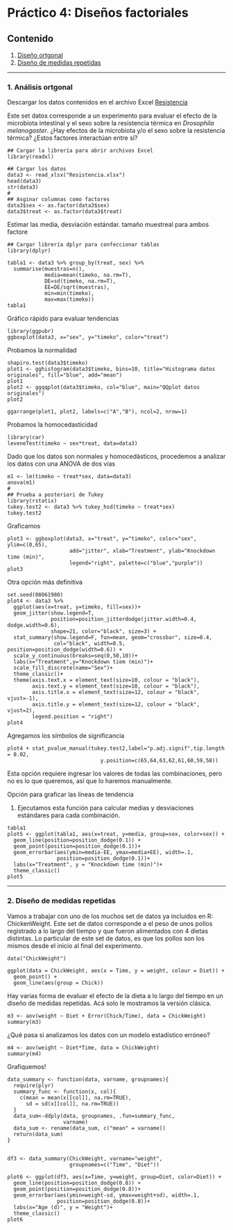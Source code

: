 # Práctico 4: Diseños factoriales

## Contenido

1. [Diseño ortgonal](https://github.com/lecastaneda/Bioestadistica/blob/main/Practico4.md#1-an%C3%A1lisis-ortgonal)
2. [Diseño de medidas repetidas](https://github.com/lecastaneda/Bioestadistica/blob/main/Practico4.md#2-dise%C3%B1o-de-medidas-repetidas)

---
### 1. Análisis ortgonal

Descargar los datos contenidos en el archivo Excel [Resistencia](https://github.com/lecastaneda/Bioestadistica/blob/main/Resistencia.xlsx)

Este set datos corresponde a un experimento para evaluar el efecto de la microbiota intestinal y el sexo sobre la resistencia térmica en *Drosophila melanogaster*. ¿Hay efectos de la microbiota y/o el sexo sobre la resistencia térmica? ¿Estos factores interactúan entre sí?

```
## Cargar la librería para abrir archivos Excel
library(readxl)

## Cargar los datos
data3 <- read_xlsx("Resistencia.xlsx")
head(data3)
str(data3)
#
## Asginar columnas como factores
data3$sex <- as.factor(data3$sex)
data3$treat <- as.factor(data3$treat)
```

Estimar las media, desviación estándar. tamaño muestreal para ambos factore
```
## Cargar librería dplyr para confeccionar tablas
library(dplyr)

tabla1 <- data3 %>% group_by(treat, sex) %>%
  summarise(muestras=n(),
            media=mean(timeko, na.rm=T),
            DE=sd(timeko, na.rm=T),
            EE=DE/sqrt(muestras),
            min=min(timeko),
            max=max(timeko))
tabla1
```

Gráfico rápido para evaluar tendencias
```
library(ggpubr)
ggboxplot(data3, x="sex", y="timeko", color="treat")
```

Probamos la normalidad
```
shapiro.test(data3$timeko)
plot1 <- gghistogram(data3$timeko, bins=10, title="Histograma datos originales", fill="blue", add="mean")
plot1
plot2 <- ggqqplot(data3$timeko, col="blue", main="QQplot datos originales")
plot2

ggarrange(plot1, plot2, labels=c("A","B"), ncol=2, nrow=1)
```

Probamos la homocedasticidad
```
library(car)
leveneTest(timeko ~ sex*treat, data=data3)
````

Dado que los datos son normales y homocedásticos, procedemos a analizar los datos con una ANOVA de dos vías
```
m1 <- lm(timeko ~ treat*sex, data=data3)
anova(m1)
#
## Prueba a posteriori de Tukey
library(rstatix)
tukey.test2 <- data3 %>% tukey_hsd(timeko ~ treat*sex)
tukey.test2
```

Graficamos
```
plot3 <- ggboxplot(data3, x="treat", y="timeko", color="sex", ylim=c(0,65),
                    add="jitter", xlab="Treatment", ylab="Knockdown time (min)", 
                    legend="right", palette=c("blue","purple"))
plot3
```

Otra opción más definitiva
```
set.seed(08061980)
plot4 <- data3 %>%
  ggplot(aes(x=treat, y=timeko, fill=sex))+
  geom_jitter(show.legend=T, 
              position=position_jitterdodge(jitter.width=0.4, dodge.width=0.6),
              shape=21, color="black", size=3) +
  stat_summary(show.legend=F, fun=mean, geom="crossbar", size=0.4, 
               col="black", width=0.5, position=position_dodge(width=0.6)) + 
  scale_y_continuous(breaks=seq(0,50,10))+
  labs(x="Treatment",y="Knockdown tiem (min)")+
  scale_fill_discrete(name="Sex")+
  theme_classic()+
  theme(axis.text.x = element_text(size=10, colour = "black"),
        axis.text.y = element_text(size=10, colour = "black"),
        axis.title.x = element_text(size=12, colour = "black", vjust=-1),
        axis.title.y = element_text(size=12, colour = "black", vjust=2),
        legend.position = "right")
plot4
``` 
Agregamos los símbolos de significancia
```
plot4 + stat_pvalue_manual(tukey.test2,label="p.adj.signif",tip.length = 0.02, 
                              y.position=c(65,64,63,62,61,60,59,58))
```

Esta opción requiere ingresar los valores de todas las combinaciones, pero no es lo que queremos, así que lo haremos manualmente.
     
Opción para graficar las líneas de tendencia

1. Ejecutamos esta función para calcular medias y desviaciones estándares para cada combinación.
```
tabla1
plot5 <- ggplot(tabla1, aes(x=treat, y=media, group=sex, color=sex)) + 
  geom_line(position=position_dodge(0.1)) +
  geom_point(position=position_dodge(0.1))+
  geom_errorbar(aes(ymin=media-EE, ymax=media+EE), width=.1,
                position=position_dodge(0.1))+
  labs(x="Treatment", y = "Knockdown time (min)")+
  theme_classic()
plot5
```
---
### 2. Diseño de medidas repetidas

Vamos a trabajar con uno de los muchos set de datos ya incluidos en R: ChickenWeight. Este set de datos corresponde a el peso de unos pollos registrado a lo largo del tiempo y que fueron alimentados con 4 dietas distintas. Lo particular de este set de datos, es que los pollos son los mismos desde el inicio al final del experimento.

```
data("ChickWeight")

ggplot(data = ChickWeight, aes(x = Time, y = weight, colour = Diet)) +
  geom_point() +
  geom_line(aes(group = Chick))
```

Hay varias forma de evaluar el efecto de la dieta a lo largo del tiempo en un diseño de medidas repetidas. Acá solo le mostramos la versión clásica.
```
m3 <- aov(weight ~ Diet + Error(Chick/Time), data = ChickWeight)
summary(m3)
```

¿Qué pasa si analizamos los datos con un modelo estadístico erróneo?
```
m4 <- aov(weight ~ Diet*Time, data = ChickWeight)
summary(m4)
```
Grafiquemos!
```
data_summary <- function(data, varname, groupnames){
  require(plyr)
  summary_func <- function(x, col){
    c(mean = mean(x[[col]], na.rm=TRUE),
      sd = sd(x[[col]], na.rm=TRUE))
  }
  data_sum<-ddply(data, groupnames, .fun=summary_func,
                  varname)
  data_sum <- rename(data_sum, c("mean" = varname))
  return(data_sum)
}


df3 <- data_summary(ChickWeight, varname="weight", 
                    groupnames=c("Time", "Diet"))
                    
plot6 <- ggplot(df3, aes(x=Time, y=weight, group=Diet, color=Diet)) + 
  geom_line(position=position_dodge(0.8)) +
  geom_point(position=position_dodge(0.8))+
  geom_errorbar(aes(ymin=weight-sd, ymax=weight+sd), width=.1,
                position=position_dodge(0.8))+
  labs(x="Age (d)", y = "Weight")+
  theme_classic()
plot6
```
